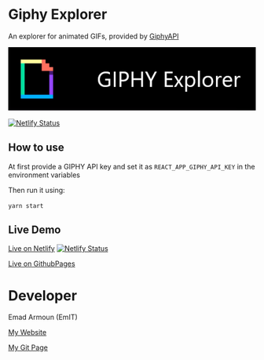 # Giphy Explorer
An explorer for animated GIFs, provided by [GiphyAPI](https://developers.giphy.com/)

<img src="./src/assets/images/giphy-explorer-logo.png" alt="Giphy Explorer Logo" />

[![Netlify Status](https://api.netlify.com/api/v1/badges/a11bb6d6-7a4f-43c7-9ff3-614db7821e1a/deploy-status)](https://app.netlify.com/sites/giphy-explorer/deploys)

## How to use
At first provide a GIPHY API key and set it as `REACT_APP_GIPHY_API_KEY` in the environment variables

Then run it using:

`yarn start`

## Live Demo
[Live on Netlify](https://giphy-explorer.netlify.app/)
[![Netlify Status](https://api.netlify.com/api/v1/badges/a11bb6d6-7a4f-43c7-9ff3-614db7821e1a/deploy-status)](https://app.netlify.com/sites/giphy-explorer/deploys)

[Live on GithubPages](https://em-it.github.io/giphy-explorer/)

# Developer
Emad Armoun (EmIT)

[My Website](http://www.Armoun.com)

[My Git Page](https://em-it.github.io)
